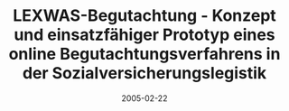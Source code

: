 ---
abstract: ''
authors:
- M. Zach
- Wolfgang Zuser
- Thomas Grechenig
date: '2005-02-22'
featured: false
publication_types:
- '0'
publishDate: '2005-02-22'
title: LEXWAS-Begutachtung - Konzept und einsatzfähiger Prototyp eines online Begutachtungsverfahrens
  in der Sozialversicherungslegistik
url_pdf: ''
---